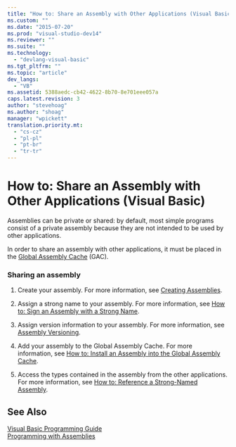 ```yaml
---
title: "How to: Share an Assembly with Other Applications (Visual Basic) | Microsoft Docs"
ms.custom: ""
ms.date: "2015-07-20"
ms.prod: "visual-studio-dev14"
ms.reviewer: ""
ms.suite: ""
ms.technology: 
  - "devlang-visual-basic"
ms.tgt_pltfrm: ""
ms.topic: "article"
dev_langs: 
  - "VB"
ms.assetid: 5388aedc-cb42-4622-8b70-8e701eee057a
caps.latest.revision: 3
author: "stevehoag"
ms.author: "shoag"
manager: "wpickett"
translation.priority.mt: 
  - "cs-cz"
  - "pl-pl"
  - "pt-br"
  - "tr-tr"
---
```

# How to: Share an Assembly with Other Applications (Visual Basic)
Assemblies can be private or shared: by default, most simple programs consist of a private assembly because they are not intended to be used by other applications.  
  
 In order to share an assembly with other applications, it must be placed in the [Global Assembly Cache](../Topic/Global%20Assembly%20Cache.md) (GAC).  
  
### Sharing an assembly  
  
1.  Create your assembly. For more information, see [Creating Assemblies](../Topic/Creating%20Assemblies.md).  
  
2.  Assign a strong name to your assembly. For more information, see [How to: Sign an Assembly with a Strong Name](../Topic/How%20to:%20Sign%20an%20Assembly%20with%20a%20Strong%20Name.md).  
  
3.  Assign version information to your assembly. For more information, see [Assembly Versioning](../Topic/Assembly%20Versioning.md).  
  
4.  Add your assembly to the Global Assembly Cache. For more information, see [How to: Install an Assembly into the Global Assembly Cache](../Topic/How%20to:%20Install%20an%20Assembly%20into%20the%20Global%20Assembly%20Cache.md).  
  
5.  Access the types contained in the assembly from the other applications. For more information, see [How to: Reference a Strong-Named Assembly](../Topic/How%20to:%20Reference%20a%20Strong-Named%20Assembly.md).  
  
## See Also  
 [Visual Basic Programming Guide](../../../../visual-basic/programming-guide/index.md)   
 [Programming with Assemblies](../Topic/Programming%20with%20Assemblies.md)